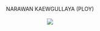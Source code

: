<html> 
<head> 
</head> 
<body> 
  <CENTER> NARAWAN KAEWGULLAYA (PLOY) <CENTER> <br> 
<img border="0" src="http://www.mx7.com/i/18a/7oNslk.jpg" /></a> </img> 
</body> 
</html>
